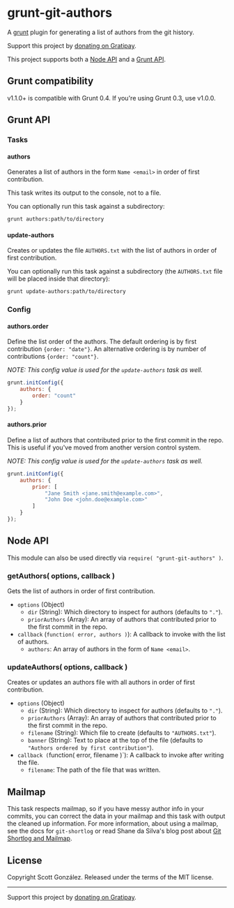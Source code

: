 # grunt-git-authors

A [grunt](https://github.com/gruntjs/grunt) plugin for generating a list of
authors from the git history.

Support this project by [donating on Gratipay](https://gratipay.com/scottgonzalez/).

This project supports both a [Node API](#node-api) and a [Grunt API](#grunt-api).

## Grunt compatibility

v1.1.0+ is compatible with Grunt 0.4. If you're using Grunt 0.3, use v1.0.0.

## Grunt API

### Tasks

#### authors

Generates a list of authors in the form `Name <email>` in order of first
contribution.

This task writes its output to the console, not to a file.

You can optionally run this task against a subdirectory:

```sh
grunt authors:path/to/directory
```

#### update-authors

Creates or updates the file `AUTHORS.txt` with the list of authors in order
of first contribution.

You can optionally run this task against a subdirectory (the `AUTHORS.txt`
file will be placed inside that directory):

```sh
grunt update-authors:path/to/directory
```

### Config

#### authors.order

Define the list order of the authors. The default ordering is by first
contribution `{order: "date"}`. An alternative ordering is by number of
contributions `{order: "count"}`.

*NOTE: This config value is used for the `update-authors` task as well.*

```js
grunt.initConfig({
	authors: {
		order: "count"
	}
});
```

#### authors.prior

Define a list of authors that contributed prior to the first commit in the repo.
This is useful if you've moved from another version control system.

*NOTE: This config value is used for the `update-authors` task as well.*

```js
grunt.initConfig({
	authors: {
		prior: [
			"Jane Smith <jane.smith@example.com>",
			"John Doe <john.doe@example.com>"
		]
	}
});
```

## Node API

This module can also be used directly via `require( "grunt-git-authors" )`.

### getAuthors( options, callback )

Gets the list of authors in order of first contribution.

* `options` (Object)
  * `dir` (String): Which directory to inspect for authors (defaults to `"."`).
  * `priorAuthors` (Array): An array of authors that contributed prior to the first commit in the repo.
* `callback` (`function( error, authors )`): A callback to invoke with the list of authors.
  * `authors`: An array of authors in the form of `Name <email>`.

### updateAuthors( options, callback )

Creates or updates an authors file with all authors in order of first contribution.

* `options` (Object)
  * `dir` (String): Which directory to inspect for authors (defaults to `"."`).
  * `priorAuthors` (Array): An array of authors that contributed prior to the first commit in the repo.
  * `filename` (String): Which file to create (defaults to `"AUTHORS.txt"`).
  * `banner` (String): Text to place at the top of the file (defaults to `"Authors ordered by first contribution"`).
* `callback (`function( error, filename )`): A callback to invoke after writing the file.
  * `filename`: The path of the file that was written.

## Mailmap

This task respects mailmap, so if you have messy author info in your commits,
you can correct the data in your mailmap and this task with output the cleaned
up information. For more information, about using a mailmap, see the docs for
`git-shortlog` or read Shane da Silva's blog post about
[Git Shortlog and Mailmap](http://shane.io/2011/10/07/git-shortlog-and-mailmap.html).

## License

Copyright Scott González. Released under the terms of the MIT license.

---

Support this project by [donating on Gratipay](https://gratipay.com/scottgonzalez/).
